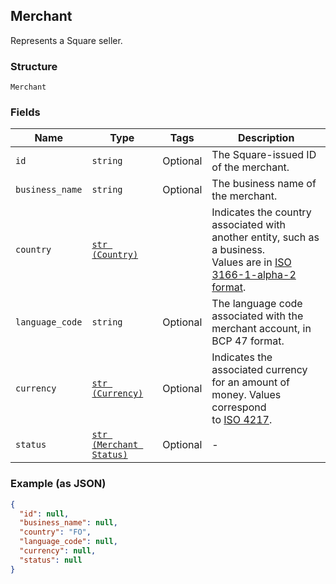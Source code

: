 ## Merchant

Represents a Square seller.

### Structure

`Merchant`

### Fields

| Name | Type | Tags | Description |
|  --- | --- | --- | --- |
| `id` | `string` | Optional | The Square-issued ID of the merchant. |
| `business_name` | `string` | Optional | The business name of the merchant. |
| `country` | [`str (Country)`](/doc/models/country.md) |  | Indicates the country associated with another entity, such as a business.<br>Values are in [ISO 3166-1-alpha-2 format](http://www.iso.org/iso/home/standards/country_codes.htm). |
| `language_code` | `string` | Optional | The language code associated with the merchant account, in BCP 47 format. |
| `currency` | [`str (Currency)`](/doc/models/currency.md) | Optional | Indicates the associated currency for an amount of money. Values correspond<br>to [ISO 4217](https://wikipedia.org/wiki/ISO_4217). |
| `status` | [`str (Merchant Status)`]($m/MerchantStatus) | Optional | - |

### Example (as JSON)

```json
{
  "id": null,
  "business_name": null,
  "country": "FO",
  "language_code": null,
  "currency": null,
  "status": null
}
```

